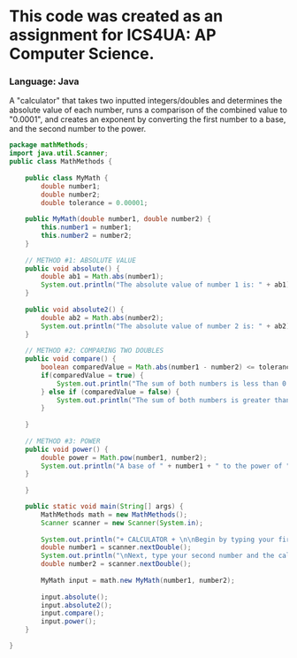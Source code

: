 # This code was created as an assignment for ICS4UA: AP Computer Science.
### Language: Java
A "calculator" that takes two inputted integers/doubles and determines the absolute value of each number, runs a comparison of the combined value to "0.0001", and creates an exponent by converting the first number to a base, and the second number to the power.
```java
package mathMethods;
import java.util.Scanner;
public class MathMethods {
	
	public class MyMath {
		double number1;
		double number2;
		double tolerance = 0.00001;
		
	public MyMath(double number1, double number2) {
		this.number1 = number1;
		this.number2 = number2;
	}
		
	// METHOD #1: ABSOLUTE VALUE
	public void absolute() {
		double ab1 = Math.abs(number1);
		System.out.println("The absolute value of number 1 is: " + ab1);
	}
	
	public void absolute2() {
		double ab2 = Math.abs(number2);
		System.out.println("The absolute value of number 2 is: " + ab2);
	}
	
	// METHOD #2: COMPARING TWO DOUBLES
	public void compare() {
		boolean comparedValue = Math.abs(number1 - number2) <= tolerance;
		if(comparedValue = true) {
			System.out.println("The sum of both numbers is less than 0.0001 (tolerance value)");
		} else if (comparedValue = false) {
			System.out.println("The sum of both numbers is greater than 0.0001 (tolerance value)");
		}
		
	}
	
	// METHOD #3: POWER
	public void power() {
		double power = Math.pow(number1, number2);
		System.out.println("A base of " + number1 + " to the power of " + number2 + " equals " + power);
	}
	
	}

	public static void main(String[] args) {
		MathMethods math = new MathMethods();
		Scanner scanner = new Scanner(System.in);
		
		System.out.println("+ CALCULATOR + \n\nBegin by typing your first number.");
		double number1 = scanner.nextDouble();
		System.out.println("\nNext, type your second number and the calculations will begin!");
		double number2 = scanner.nextDouble();
		
		MyMath input = math.new MyMath(number1, number2);
		
		input.absolute();
		input.absolute2();
		input.compare();
		input.power();
	}

}
```

